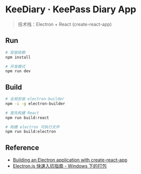 # KeeDiary · KeePass Diary App

> 技术栈：Electron + React (create-react-app)

## Run

```sh
# 安装依赖
npm install

# 开发模式 
npm run dev
```

## Build

```sh
# 全局安装 electron-builder
npm -i -g electron-builder

# 首先构建 React
npm run build:react

# 构建 electron 可执行文件
npm run build:electron
```

## Reference

- [Building an Electron application with create-react-app](https://www.freecodecamp.org/news/building-an-electron-application-with-create-react-app-97945861647c/)
- [Electron.js 快速入坑指南 - Windows 下的打包](https://canwdev.gitee.io/manual/setup-electronjs.html#windows-%E4%B8%8B%E7%9A%84%E6%89%93%E5%8C%85)
